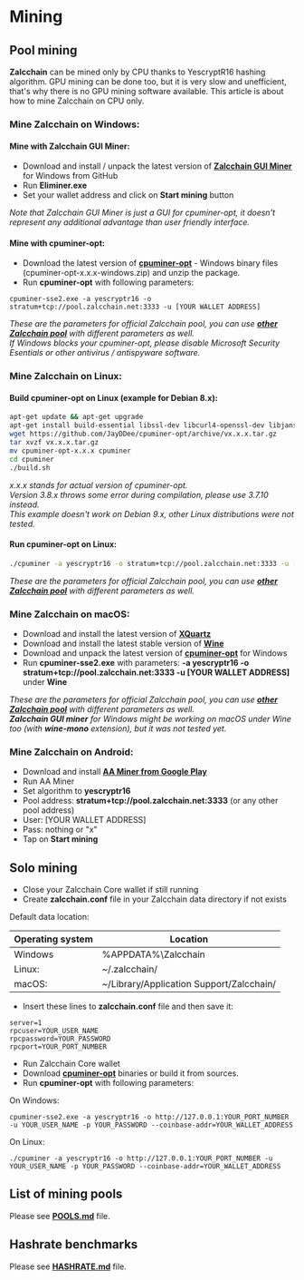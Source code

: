 # Mining

## Pool mining
**Zalcchain** can be mined only by CPU thanks to YescryptR16 hashing algorithm. GPU mining can be done too, but it is very slow and unefficient, that's why there is no GPU mining software available. This article is about how to mine Zalcchain on CPU only.

### Mine Zalcchain on Windows:

#### Mine with Zalcchain GUI Miner:
- Download and install / unpack the latest version of [**Zalcchain GUI Miner**](https://github.com/zalcchain/zalcchain-gui-miner/releases) for Windows from GitHub
- Run **Eliminer.exe**
- Set your wallet address and click on **Start mining** button

*Note that Zalcchain GUI Miner is just a GUI for cpuminer-opt, it doesn't represent any additional advantage than user friendly interface.*

#### Mine with cpuminer-opt:
- Download the latest version of [**cpuminer-opt**](https://github.com/JayDDee/cpuminer-opt/releases) - Windows binary files (cpuminer-opt-x.x.x-windows.zip) and unzip the package.
- Run **cpuminer-opt** with following parameters:

```
cpuminer-sse2.exe -a yescryptr16 -o stratum+tcp://pool.zalcchain.net:3333 -u [YOUR WALLET ADDRESS]
```

*These are the parameters for official Zalcchain pool, you can use [**other Zalcchain pool**](./POOLS.md) with different parameters as well.*  
*If Windows blocks your cpuminer-opt, please disable Microsoft Security Esentials or other antivirus / antispyware software.*

### Mine Zalcchain on Linux:

#### Build cpuminer-opt on Linux (example for Debian 8.x):

```sh
apt-get update && apt-get upgrade
apt-get install build-essential libssl-dev libcurl4-openssl-dev libjansson-dev libgmp-dev automake screen ca-certificates wget tar
wget https://github.com/JayDDee/cpuminer-opt/archive/vx.x.x.tar.gz
tar xvzf vx.x.x.tar.gz
mv cpuminer-opt-x.x.x cpuminer
cd cpuminer
./build.sh
```
*x.x.x stands for actual version of cpuminer-opt.*  
*Version 3.8.x throws some error during compilation, please use 3.7.10 instead.*  
*This example doesn't work on Debian 9.x, other Linux distributions were not tested.*

#### Run cpuminer-opt on Linux:

```sh
./cpuminer -a yescryptr16 -o stratum+tcp://pool.zalcchain.net:3333 -u [YOUR WALLET ADDRESS]
```
*These are the parameters for official Zalcchain pool, you can use [**other Zalcchain pool**](./POOLS.md) with different parameters as well.*

### Mine Zalcchain on macOS:
- Download and install the latest version of [**XQuartz**](https://www.xquartz.org/)
- Download and install the latest stable version of [**Wine**](https://dl.winehq.org/wine-builds/macosx/download.html)
- Download and unpack the latest version of [**cpuminer-opt**](https://github.com/JayDDee/cpuminer-opt/releases) for Windows
- Run **cpuminer-sse2.exe** with parameters: **-a yescryptr16 -o stratum+tcp://pool.zalcchain.net:3333 -u [YOUR WALLET ADDRESS]** under **Wine**

*These are the parameters for official Zalcchain pool, you can use [**other Zalcchain pool**](./POOLS.md) with different parameters as well.*  
***Zalcchain GUI miner** for Windows might be working on macOS under Wine too (with **wine-mono** extension), but it was not tested yet.*

### Mine Zalcchain on Android:

- Download and install [**AA Miner from Google Play**](https://play.google.com/store/apps/details?id=com.aaminer.miner)
- Run AA Miner
- Set algorithm to **yescryptr16**
- Pool address: **stratum+tcp://pool.zalcchain.net:3333** (or any other pool address)
- User: [YOUR WALLET ADDRESS]
- Pass: nothing or "x"
- Tap on **Start mining**

## Solo mining
- Close your Zalcchain Core wallet if still running
- Create **zalcchain.conf** file in your Zalcchain data directory if not exists

Default data location:

Operating system | Location
---------------- | --------
Windows | %APPDATA%\Zalcchain
Linux: | ~/.zalcchain/
macOS: | ~/Library/Application Support/Zalcchain/

- Insert these lines to **zalcchain.conf** file and then save it:

```
server=1
rpcuser=YOUR_USER_NAME
rpcpassword=YOUR_PASSWORD
rpcport=YOUR_PORT_NUMBER
```

- Run Zalcchain Core wallet
- Download [**cpuminer-opt**](https://github.com/JayDDee/cpuminer-opt/releases) binaries or build it from sources.
- Run **cpuminer-opt** with following parameters:

On Windows:
```
cpuminer-sse2.exe -a yescryptr16 -o http://127.0.0.1:YOUR_PORT_NUMBER -u YOUR_USER_NAME -p YOUR_PASSWORD --coinbase-addr=YOUR_WALLET_ADDRESS
```

On Linux:
```
./cpuminer -a yescryptr16 -o http://127.0.0.1:YOUR_PORT_NUMBER -u YOUR_USER_NAME -p YOUR_PASSWORD --coinbase-addr=YOUR_WALLET_ADDRESS
```

## List of mining pools
Please see [**POOLS.md**](./POOLS.md) file.

## Hashrate benchmarks
Please see [**HASHRATE.md**](./HASHRATE.md) file.

